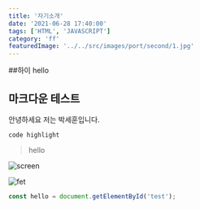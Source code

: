 ```yaml
---
title: '자기소개'
date: '2021-06-28 17:40:00'
tags: ['HTML', 'JAVASCRIPT']
category: 'ff'
featuredImage: '../../src/images/port/second/1.jpg'
---
```


##하이
hello

## 마크다운 테스트

안녕하세요 저는 박세훈입니다.

```
code highlight

```

> hello

![screen](https://pds.joins.com/news/component/htmlphoto_mmdata/202010/29/14580d85-de56-4846-bad6-d3444e2fcebe.jpg)

![fet]('../../src/images/port/second/1.jpg')

```javascript
const hello = document.getElementById('test');
```
